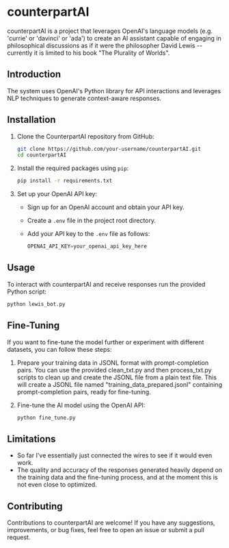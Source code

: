 # counterpartAI

counterpartAI is a project that leverages OpenAI's language models (e.g. 'currie' or 'davinci' or 'ada') to create an AI assistant capable of engaging in philosophical discussions as if it were the philosopher David Lewis -- currently it is limited to his book "The Plurality of Worlds".

## Introduction

The system uses OpenAI's Python library for API interactions and leverages NLP techniques to generate context-aware responses.

## Installation

1. Clone the CounterpartAI repository from GitHub:

   ```bash
   git clone https://github.com/your-username/counterpartAI.git
   cd counterpartAI
   ```

2. Install the required packages using `pip`:

   ```bash
   pip install -r requirements.txt
   ```

3. Set up your OpenAI API key:

   - Sign up for an OpenAI account and obtain your API key.
   - Create a `.env` file in the project root directory.
   - Add your API key to the `.env` file as follows:

     ```python
     OPENAI_API_KEY=your_openai_api_key_here
     ```

## Usage

To interact with counterpartAI and receive responses run the provided Python script:

```bash
python lewis_bot.py
```

## Fine-Tuning

If you want to fine-tune the model further or experiment with different datasets, you can follow these steps:

1. Prepare your training data in JSONL format with prompt-completion pairs. You can use the provided clean_txt.py and then process_txt.py scripts to clean up and create the JSONL file from a plain text file. This will create a JSONL file named "training_data_prepared.jsonl" containing prompt-completion pairs, ready for fine-tuning.
2. Fine-tune the AI model using the OpenAI API:

   ```bash
   python fine_tune.py
   ```

## Limitations

- So far I've essentially just connected the wires to see if it would even work.
- The quality and accuracy of the responses generated heavily depend on the training data and the fine-tuning process, and at the moment this is not even close to optimized.

## Contributing

Contributions to counterpartAI are welcome! If you have any suggestions, improvements, or bug fixes, feel free to open an issue or submit a pull request.
